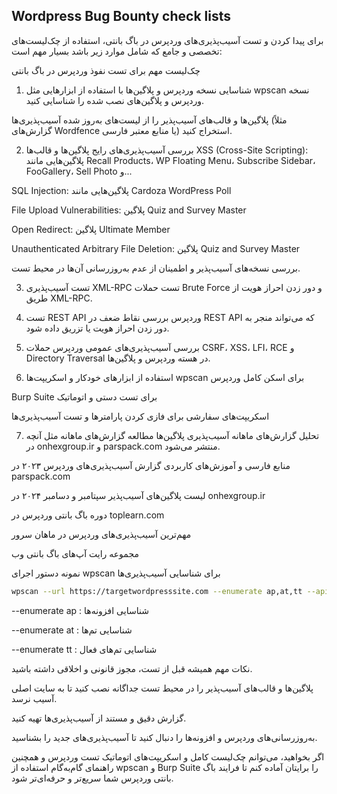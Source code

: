 ## Wordpress Bug Bounty check lists

برای پیدا کردن و تست آسیب‌پذیری‌های وردپرس در باگ بانتی، استفاده از چک‌لیست‌های تخصصی و جامع که شامل موارد زیر باشد بسیار مهم است:

چک‌لیست مهم برای تست نفوذ وردپرس در باگ بانتی
1. شناسایی نسخه وردپرس و پلاگین‌ها
با استفاده از ابزارهایی مثل wpscan نسخه وردپرس و پلاگین‌های نصب شده را شناسایی کنید.

پلاگین‌ها و قالب‌های آسیب‌پذیر را از لیست‌های به‌روز شده آسیب‌پذیری‌ها (مثلاً گزارش‌های Wordfence یا منابع معتبر فارسی) استخراج کنید.

2. بررسی آسیب‌پذیری‌های رایج پلاگین‌ها و قالب‌ها
XSS (Cross-Site Scripting): پلاگین‌هایی مانند Recall Products، WP Floating Menu، Subscribe Sidebar، FooGallery، Sell Photo و...

SQL Injection: پلاگین‌هایی مانند Cardoza WordPress Poll

File Upload Vulnerabilities: پلاگین Quiz and Survey Master

Open Redirect: پلاگین Ultimate Member

Unauthenticated Arbitrary File Deletion: پلاگین Quiz and Survey Master

بررسی نسخه‌های آسیب‌پذیر و اطمینان از عدم به‌روزرسانی آن‌ها در محیط تست.

3. تست آسیب‌پذیری XML-RPC
تست حملات Brute Force و دور زدن احراز هویت از طریق XML-RPC.

4. تست REST API وردپرس
بررسی نقاط ضعف در REST API که می‌تواند منجر به دور زدن احراز هویت یا تزریق داده شود.

5. بررسی آسیب‌پذیری‌های عمومی وردپرس
حملات CSRF، XSS، LFI، RCE و Directory Traversal در هسته وردپرس و پلاگین‌ها.

6. استفاده از ابزارهای خودکار و اسکریپت‌ها
wpscan برای اسکن کامل وردپرس

Burp Suite برای تست دستی و اتوماتیک

اسکریپت‌های سفارشی برای فازی کردن پارامترها و تست آسیب‌پذیری‌ها

7. تحلیل گزارش‌های ماهانه آسیب‌پذیری پلاگین‌ها
مطالعه گزارش‌های ماهانه مثل آنچه در onhexgroup.ir و parspack.com منتشر می‌شود.

منابع فارسی و آموزش‌های کاربردی
گزارش آسیب‌پذیری‌های وردپرس ۲۰۲۳ در parspack.com

لیست پلاگین‌های آسیب‌پذیر سپتامبر و دسامبر ۲۰۲۴ در onhexgroup.ir

دوره باگ بانتی وردپرس در toplearn.com

مهم‌ترین آسیب‌پذیری‌های وردپرس در ماهان سرور

مجموعه رایت آپ‌های باگ بانتی وب

نمونه دستور اجرای wpscan برای شناسایی آسیب‌پذیری‌ها
```bash
wpscan --url https://targetwordpresssite.com --enumerate ap,at,tt --api-token YOUR_WPSCAN_API_TOKEN
```
--enumerate ap : شناسایی افزونه‌ها

--enumerate at : شناسایی تم‌ها

--enumerate tt : شناسایی تم‌های فعال

نکات مهم
همیشه قبل از تست، مجوز قانونی و اخلاقی داشته باشید.

پلاگین‌ها و قالب‌های آسیب‌پذیر را در محیط تست جداگانه نصب کنید تا به سایت اصلی آسیب نرسد.

گزارش دقیق و مستند از آسیب‌پذیری‌ها تهیه کنید.

به‌روزرسانی‌های وردپرس و افزونه‌ها را دنبال کنید تا آسیب‌پذیری‌های جدید را بشناسید.

اگر بخواهید، می‌توانم چک‌لیست کامل و اسکریپت‌های اتوماتیک تست وردپرس و همچنین راهنمای گام‌به‌گام استفاده از wpscan و Burp Suite را برایتان آماده کنم تا فرایند باگ بانتی وردپرس شما سریع‌تر و حرفه‌ای‌تر شود.
